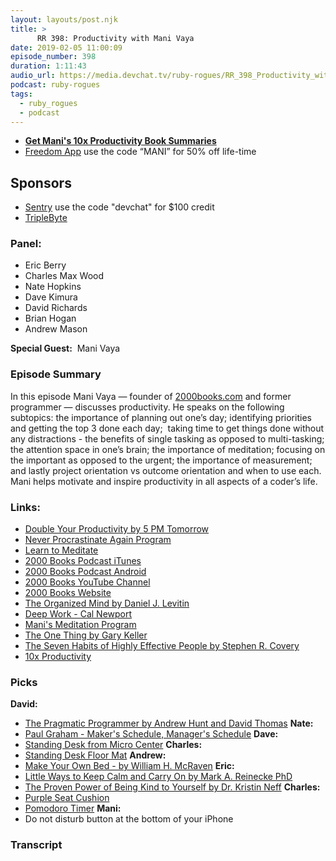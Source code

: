```yaml
---
layout: layouts/post.njk
title: >
      RR 398: Productivity with Mani Vaya
date: 2019-02-05 11:00:09
episode_number: 398
duration: 1:11:43
audio_url: https://media.devchat.tv/ruby-rogues/RR_398_Productivity_with_Mani_Vaya.mp3
podcast: ruby-rogues
tags: 
  - ruby_rogues
  - podcast
---
```


- **[Get Mani's 10x Productivity Book Summaries](https://devchat--2000books.thrivecart.com/10x-productivity-devchat/)**
- [Freedom App](https://medium.com/freedom-matters/productivitys-power-couple-freedom-the-pomodoro-technique-3af3a0dca882) use the code “MANI” for 50% off life-time

## **Sponsors**

- [Sentry](https://sentry.io)&nbsp;use the code "devchat" for $100 credit
- [TripleByte](https://triplebyte.com/rogues)

### **Panel:**

- Eric Berry
- Charles Max Wood
- Nate Hopkins
- Dave Kimura
- David Richards
- Brian Hogan
- Andrew Mason

**Special Guest:** &nbsp;Mani Vaya

### **Episode Summary**
In this episode Mani Vaya — founder of [2000books.com](https://2000books.com) and former programmer — discusses productivity. He speaks on the following subtopics: the importance of planning out one’s day; identifying priorities and getting the top 3 done each day; &nbsp;taking time to get things done without any distractions - the benefits of single tasking as opposed to multi-tasking; the attention space in one’s brain; the importance of meditation; focusing on the important as opposed to the urgent; the importance of measurement; and lastly project orientation vs outcome orientation and when to use each. Mani helps motivate and inspire productivity in all aspects of a coder’s life.
### **Links:**

- [Double Your Productivity by 5 PM Tomorrow](https://devchat--2000books.thrivecart.com/double-your-productivity-live-coaching/)
- [Never Procrastinate Again Program](https://devchat--2000books.thrivecart.com/never-procrastinate-again/)
- [Learn to Meditate](https://devchat--2000books.thrivecart.com/meditation-workshop-1/)
- [2000 Books Podcast iTunes](https://www.2000books.com/itunes)
- [2000 Books Podcast Android](https://www.2000books.com/android)
- [2000 Books YouTube Channel](https://www.2000books.com/youtube)
- [2000 Books Website](https://www.2000books.com/)
- [The Organized Mind by Daniel J. Levitin](https://www.amazon.com/Organized-Mind-Thinking-Straight-Information/dp/0147516315)
- [Deep Work - Cal Newport](https://calnewport.com/about/)
- [Mani's Meditation Program](https://www.2000books.com/wp/meditation-mini-course/)
- [The One Thing by Gary Keller](https://www.the1thing.com/)
- [The Seven Habits of Highly Effective People by Stephen R. Covery](https://www.audiobooks.com/audiobook/7-habits-of-highly-effective-people/35239?refId=38712&gclid=CjwKCAiAqOriBRAfEiwAEb9oXTDaSgepMkdEPlESwTA8uhdI372gLr47Uy8Urnz893DqSTCxt30_5hoCtpwQAvD_BwE)
- [10x Productivity](https://www.2000books.com/members/exponentialresults-69/)

### **Picks**
 **David:**
- [The Pragmatic Programmer by Andrew Hunt and David Thomas](https://pragprog.com/book/tpp/the-pragmatic-programmer)
**Nate:**
- [Paul Graham - Maker's Schedule, Manager's Schedule](https://www.paulgraham.com/makersschedule.html)
**Dave:** 
- [Standing Desk from Micro Center](https://www.microcenter.com/product/503119/inland-ergonomics-motorized-desk)
**Charles:** 
- [Standing Desk Floor Mat](https://lifehacker.com/five-best-standing-desk-floor-mats-1718708900)
**Andrew:** 
- [Make Your Own Bed - by William H. McRaven](https://www.amazon.com/Make-Your-Bed-Little-Things/dp/1455570249)
**Eric:**
- [Little Ways to Keep Calm and Carry On by Mark A. Reinecke PhD](https://www.amazon.com/Little-Ways-Keep-Calm-Carry/dp/1572248815)
- [The Proven Power of Being Kind to Yourself by Dr. Kristin Neff](https://www.amazon.com/Self-Compassion-Proven-Power-Being-Yourself-ebook/dp/B004JN1DBO/ref=sr_1_1?s=digital-text&ie=UTF8&qid=1547249539&sr=1-1&keywords=the+proven+power+of+being+kind+to+yourself)
**Charles:**
- [Purple Seat Cushion](https://purple.com/seatcushions?device=c&kw=purple%20seat%20cushion&cid=783732457&adgid=50030722793&clickgeo=9029747&km=e&network=g&adid=231582634933&adp=1t1&_b=&_camp=p-sc&_pt=&_conq=&_adg=p-sc&_content=&_content2=eta&_promo=&_slink=&_br=&_camp2=&_prodt=&_rt=&utm_name=gco&utm_source=go&utm_medium=sr&utm_campaign=Brand:+Purple+Cushion&utm_term=br&utm_content=43664&hsa_grp=50030722793&hsa_src=g&hsa_ad=231582634933&hsa_mt=e&hsa_tgt=aud-392718477791:kwd-296633452939&hsa_acc=4386593859&hsa_net=adwords&hsa_ver=3&hsa_cam=783732457&hsa_kw=purple%20seat%20cushion&gclid=CjwKCAiAqOriBRAfEiwAEb9oXaPeSY2K7kRwF2S_64SAyZwOvrwVMbI0TXu4i1-REaq5FNFLTSbeORoCxLgQAvD_BwE)
- [Pomodoro Timer](https://entreprogrammers.com/episode-248-pomodoro-action/)
**Mani:**
- Do not disturb button at the bottom of your iPhone 


### Transcript


